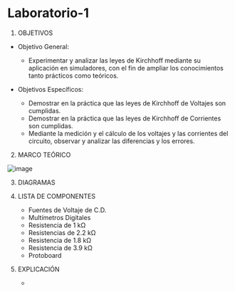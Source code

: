 # Laboratorio-1
1. OBJETIVOS
- Objetivo General:

    - Experimentar y analizar las leyes de Kirchhoff mediante su aplicación en simuladores, con el fin de ampliar los conocimientos tanto prácticos como teóricos.

- Objetivos Específicos:

    - Demostrar en la práctica que las leyes de Kirchhoff de Voltajes son cumplidas.
    - Demostrar en la práctica que las leyes de Kirchhoff de Corrientes son cumplidas.
    - Mediante la medición y el cálculo de los voltajes y las corrientes del circuito, observar y analizar las diferencias y los errores.

2. MARCO TEÓRICO

![image](https://user-images.githubusercontent.com/75439689/102423835-df314a00-3fd7-11eb-983d-872db8574a41.png)

3. DIAGRAMAS

4. LISTA DE COMPONENTES

    - Fuentes de Voltaje de C.D.
    - Multímetros Digitales
    - Resistencia de 1 kΩ
    - Resistencias de 2.2 kΩ
    - Resistencia de 1.8 kΩ
    - Resistencia de 3.9 kΩ
    - Protoboard
5. EXPLICACIÓN

    -
